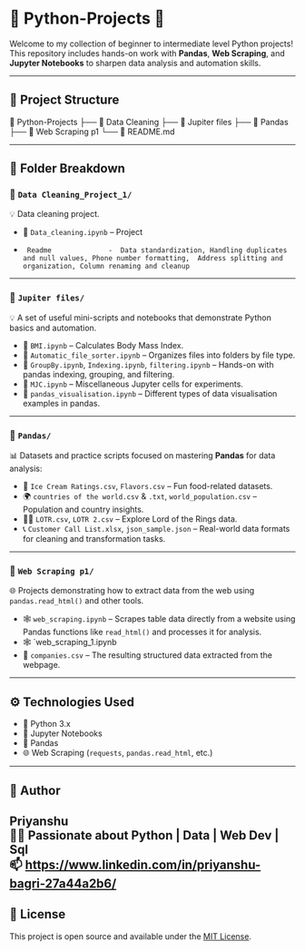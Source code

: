 # 🐍 Python-Projects 🚀

Welcome to my collection of beginner to intermediate level Python projects!  
This repository includes hands-on work with **Pandas**, **Web Scraping**, and **Jupyter Notebooks** to sharpen data analysis and automation skills.

---

## 📂 Project Structure

📁 Python-Projects
├── 📁 Data Cleaning
├── 📁 Jupiter files
├── 📁 Pandas
├── 📁 Web Scraping p1
└── 📄 README.md


---

## 📘 Folder Breakdown

### 🔹 `Data Cleaning_Project_1/` 
💡 Data cleaning project.

- 📄 `Data_cleaning.ipynb` – Project
-      Readme              -  Data standardization, Handling duplicates and null values, Phone number formatting,  Address splitting and organization, Column renaming and cleanup  

---

### 🔹 `Jupiter files/`  
💡 A set of useful mini-scripts and notebooks that demonstrate Python basics and automation.

- 📄 `BMI.ipynb` – Calculates Body Mass Index.
- 📄 `Automatic_file_sorter.ipynb` – Organizes files into folders by file type.
- 📄 `GroupBy.ipynb`, `Indexing.ipynb`, `filtering.ipynb` – Hands-on with pandas indexing, grouping, and filtering.
- 📄 `MJC.ipynb` – Miscellaneous Jupyter cells for experiments.
- 📄 `pandas_visualisation.ipynb` – Different types of data visualisation examples in pandas.

---

### 🔹 `Pandas/`  
📊 Datasets and practice scripts focused on mastering **Pandas** for data analysis:

- 🧾 `Ice Cream Ratings.csv`, `Flavors.csv` – Fun food-related datasets.
- 🌍 `countries of the world.csv` & `.txt`, `world_population.csv` – Population and country insights.
- 🧙‍♂️ `LOTR.csv`, `LOTR 2.csv` – Explore Lord of the Rings data.
- 📞 `Customer Call List.xlsx`, `json_sample.json` – Real-world data formats for cleaning and transformation tasks.

---

### 🔹 `Web Scraping p1/`  
🌐 Projects demonstrating how to extract data from the web using `pandas.read_html()` and other tools.

- 🕸️ `web_scraping.ipynb` – Scrapes table data directly from a website using Pandas functions like `read_html()` and processes it for analysis.
- 🕸️ `web_scraping_1.ipynb
- 📁 `companies.csv` – The resulting structured data extracted from the webpage.

---

## ⚙️ Technologies Used

- 🐍 Python 3.x  
- 📓 Jupyter Notebooks  
- 🧮 Pandas  
- 🌐 Web Scraping (`requests`, `pandas.read_html`, etc.)

---


## 👤 Author

**Priyanshu**  
🧑‍💻 Passionate about Python | Data | Web Dev | Sql  
📫 https://www.linkedin.com/in/priyanshu-bagri-27a44a2b6/
---

## 📄 License

This project is open source and available under the [MIT License](LICENSE).

